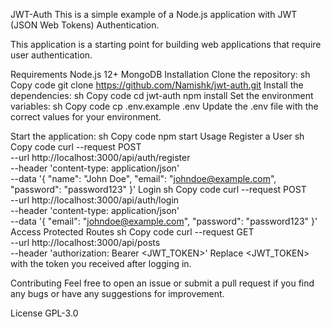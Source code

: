 JWT-Auth
This is a simple example of a Node.js application with JWT (JSON Web Tokens) Authentication.

This application is a starting point for building web applications that require user authentication.

Requirements
Node.js 12+
MongoDB
Installation
Clone the repository:
sh
Copy code
git clone https://github.com/Namishk/jwt-auth.git
Install the dependencies:
sh
Copy code
cd jwt-auth
npm install
Set the environment variables:
sh
Copy code
cp .env.example .env
Update the .env file with the correct values for your environment.

Start the application:
sh
Copy code
npm start
Usage
Register a User
sh
Copy code
curl --request POST \
  --url http://localhost:3000/api/auth/register \
  --header 'content-type: application/json' \
  --data '{
	"name": "John Doe",
	"email": "johndoe@example.com",
	"password": "password123"
}'
Login
sh
Copy code
curl --request POST \
  --url http://localhost:3000/api/auth/login \
  --header 'content-type: application/json' \
  --data '{
	"email": "johndoe@example.com",
	"password": "password123"
}'
Access Protected Routes
sh
Copy code
curl --request GET \
  --url http://localhost:3000/api/posts \
  --header 'authorization: Bearer <JWT_TOKEN>'
Replace <JWT_TOKEN> with the token you received after logging in.

Contributing
Feel free to open an issue or submit a pull request if you find any bugs or have any suggestions for improvement.

License
GPL-3.0